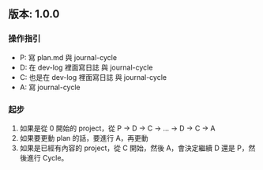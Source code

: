 ## 版本: 1.0.0

### 操作指引
- P: 寫 plan.md 與 journal-cycle
- D: 在 dev-log 裡面寫日誌 與 journal-cycle
- C: 也是在 dev-log 裡面寫日誌 與 journal-cycle
- A: 寫 journal-cycle

### 起步
1. 如果是從 0 開始的 project，從 P -> D -> C -> ... -> D -> C -> A
2. 如果要更動 plan 的話，要進行 A，再更動
3. 如果是已經有內容的 project，從 C 開始，然後 A，會決定繼續 D 還是 P，然後進行 Cycle。 

